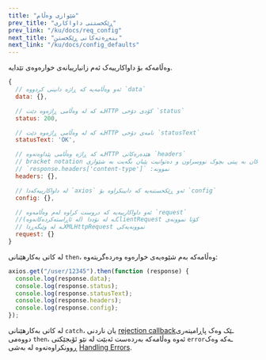 ```yaml
---
title: "شێوازی وەڵام"
prev_title: "ڕێکخستنی داواکاری"
prev_link: "/ku/docs/req_config"
next_title: "بنەڕەتەکانی ڕێکخستن"
next_link: "/ku/docs/config_defaults"
---
```


وەڵامەکە بۆ داواکارییەک ئەم زانیارییانەی خوارەوەی تێدایە.

```js
{
  // ئەو وەڵامەیە کە ڕاژە دابینی کردووە `data`
  data: {},

  // ـە کە لە وەڵامی ڕاژەوە دێتHTTP کۆدی دۆخی `status`
  status: 200,

  // ـە کە لە وەڵامی ڕاژەوە دێتHTTP نامەی دۆخی `statusText`
  statusText: 'OK',

  // ـە کە ڕاژە وەڵامی پێداوەتەوەHTTP هێدەرەکانی `headers`
  // bracket notation ناوی هەموو هێدەرکان بە پیتی بچوک نووسراون و دەتوانیت پێیان بگەیت بە شێوازی
  // `response.headers['content-type']` :نموونە
  headers: {},

  // لە داواکارییەکەدا `axios` ئەو ڕێکخستنەیە کە دابینکراوە بۆ `config`
  config: {},

  // ئەو داواکارییەیە کە دروست کراوە لەم وەڵامەوە `request`
  //ـە لە نۆددا (لە ئاڕاستەکردەکانەوە)ClientRequest کۆتا نموونەی
  // ـە لە وێبگەڕداXMLHttpRequest نموونەیەکی
  request: {}
}
```

لە کاتی بەکارهێنانی `then`، وەڵامەکە بەم شێوەیەی خوارەوە وەردەگریتەوە:

```js
axios.get("/user/12345").then(function (response) {
  console.log(response.data);
  console.log(response.status);
  console.log(response.statusText);
  console.log(response.headers);
  console.log(response.config);
});
```

لە کاتی بەکارهێنانی `catch`، یان ناردنی [rejection callback](https://developer.mozilla.org/en-US/docs/Web/JavaScript/Reference/Global_Objects/Promise/then)ـێک وەک پاڕامیتەری دووەمی `then`، ئەوە وەڵامەکە بەردەست ئەبێت لە نێو ئۆبجێکتی `error`ـەکە وەک ڕوونکراوەتەوە لە بەشی [Handling Errors](/docs/handling_errors).
